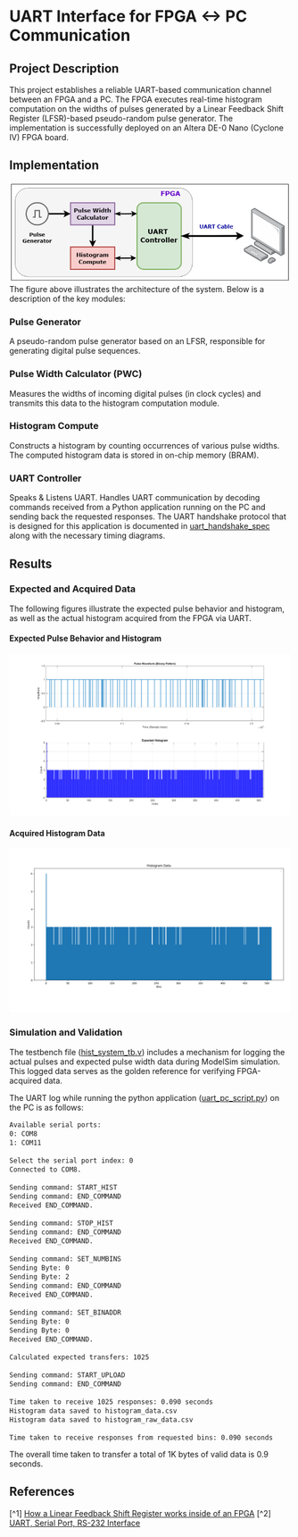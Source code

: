 # UART Interface for FPGA <-> PC Communication

## Project Description
This project establishes a reliable UART-based communication channel between an FPGA and a PC. The FPGA executes real-time histogram computation on the widths of pulses generated by a Linear Feedback Shift Register (LFSR)-based pseudo-random pulse generator. The implementation is successfully deployed on an Altera DE-0 Nano (Cyclone IV) FPGA board.

## Implementation
![System Overview](./results/hist_uart_system.png?raw=true "System Overview")
The figure above illustrates the architecture of the system. Below is a description of the key modules:

### Pulse Generator
A pseudo-random pulse generator based on an LFSR, responsible for generating digital pulse sequences.

### Pulse Width Calculator (PWC)
Measures the widths of incoming digital pulses (in clock cycles) and transmits this data to the histogram computation module.

### Histogram Compute
Constructs a histogram by counting occurrences of various pulse widths. The computed histogram data is stored in on-chip memory (BRAM).

### UART Controller
Speaks \& Listens UART. Handles UART communication by decoding commands received from a Python application running on the PC and sending back the requested responses. The UART handshake protocol that is designed for this application is documented in [uart_handshake_spec](./doc/uart_handshake_spec.pdf) along with the necessary timing diagrams.

## Results
### Expected and Acquired Data
The following figures illustrate the expected pulse behavior and histogram, as well as the actual histogram acquired from the FPGA via UART.
#### Expected Pulse Behavior and Histogram
![Actual Pulses and Expected Histogram Contents](./results/Pulses_and_Expected_Histogram.png?raw=true "Actual Pulses and Expected Histogram Contents")

#### Acquired Histogram Data
![Actual Histogram Contents](./results/Histogram_Plot_Python.png?raw=true "Actual Histogram Contents")

### Simulation and Validation
The testbench file ([hist_system_tb.v](./tb/hist_system_tb.v)) includes a mechanism for logging the actual pulses and expected pulse width data during ModelSim simulation. This logged data serves as the golden reference for verifying FPGA-acquired data.

The UART log while running the python application ([uart_pc_script.py](./pc_uart_scripts/uart_pc_script.v)) on the PC is as follows:
```
Available serial ports:
0: COM8
1: COM11

Select the serial port index: 0
Connected to COM8.

Sending command: START_HIST
Sending command: END_COMMAND
Received END_COMMAND.

Sending command: STOP_HIST
Sending command: END_COMMAND
Received END_COMMAND.

Sending command: SET_NUMBINS
Sending Byte: 0
Sending Byte: 2
Sending command: END_COMMAND
Received END_COMMAND.

Sending command: SET_BINADDR
Sending Byte: 0
Sending Byte: 0
Received END_COMMAND.

Calculated expected transfers: 1025

Sending command: START_UPLOAD
Sending command: END_COMMAND

Time taken to receive 1025 responses: 0.090 seconds
Histogram data saved to histogram_data.csv
Histogram data saved to histogram_raw_data.csv

Time taken to receive responses from requested bins: 0.090 seconds
```
The overall time taken to transfer a total of 1K bytes of valid data is 0.9 seconds.

## References
[^1] [How a Linear Feedback Shift Register works inside of an FPGA](https://nandland.com/lfsr-linear-feedback-shift-register/)
[^2] [UART, Serial Port, RS-232 Interface](https://nandland.com/uart-serial-port-module/)